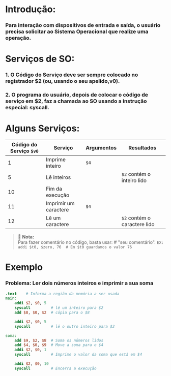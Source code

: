 # Introdução:
### Para interação com dispositivos de entrada e saída, o usuário precisa solicitar ao Sistema Operacional que realize uma operação.

# Serviços de SO:
### 1. O Código do Serviço deve ser sempre colocado no registrador **$2** (ou, usando o seu apelido,v0).
### 2. O programa do usuário, depois de colocar o código de serviço em **$2**, faz a chamada ao SO usando a instrução especial: **syscall.**


# Alguns Serviços:
| **Código do Serviço `$v0`** | **Serviço**              | **Argumentos** | **Resultados**                        |
|----------------------------|--------------------------|----------------|---------------------------------------|
| 1                          | Imprime inteiro          | `$4`           |                                       |
| 5                          | Lê inteiros              |                | `$2` contém o inteiro lido            |
| 10                         | Fim da execução          |                |                                       |
| 11                         | Imprimir um caractere    | `$4`           |                                       |
| 12                         | Lê um caractere          |                | `$2` contém o caractere lido          |

> 📌 **Nota:**  
> Para fazer comentário no código, basta usar: # "seu comentário". `EX: addi $t0, $zero, 76  # Em $t0 guardamos o valor 76`

# Exemplo
### Problema: Ler dois números inteiros e imprimir a sua soma
```mips
.text    # Informa a região da memória a ser usada
main: 
    addi $2, $0, 5  
    syscall         # lê um inteiro para $2
    add $8, $0, $2  # cópia para o $8

    addi $2, $0, 5  
    syscall         # lê o outro inteiro para $2

soma: 
    add $9, $2, $8  # Soma os números lidos
    add $4, $0, $9  # Move a soma para o $4
    addi $2, $0, 1  
    syscall         # Imprime o valor da soma que está em $4

    addi $2, $0, 10 
    syscall         # Encerra a execução
```
